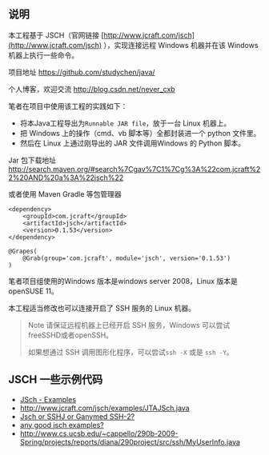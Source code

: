 ## 说明 ##

本工程基于 JSCH（官网链接 [http://www.jcraft.com/jsch](http://www.jcraft.com/jsch)  ），实现连接远程 Windows 机器并在该 Windows 机器上执行一些命令。

项目地址 https://github.com/studychen/java/

个人博客，欢迎交流 http://blog.csdn.net/never_cxb

笔者在项目中使用该工程的实践如下：
		
- 将本Java工程导出为`Runnable JAR file`，放于一台 Linux 机器上。
- 把 Windows 上的操作（cmd、vb 脚本等）全都封装进一个 python 文件里。
- 然后在 Linux 上通过刚导出的 JAR 文件调用Windows 的 Python 脚本。


Jar 包下载地址 http://search.maven.org/#search%7Cgav%7C1%7Cg%3A%22com.jcraft%22%20AND%20a%3A%22jsch%22

或者使用 Maven Gradle 等包管理器
```
<dependency>
	<groupId>com.jcraft</groupId>
	<artifactId>jsch</artifactId>
	<version>0.1.53</version>
</dependency>
```

```
@Grapes(
	@Grab(group='com.jcraft', module='jsch', version='0.1.53')
)
```

笔者项目组使用的Windows 版本是windows server 2008，Linux 版本是 openSUSE 11。

本工程适当修改也可以连接开启了 SSH 服务的 Linux 机器。

>Note
>请保证远程机器上已经开启 SSH 服务，Windows 可以尝试freeSSHD或者openSSH。
>
>如果想通过 SSH 调用图形化程序，可以尝试`ssh -X` 或是 `ssh -Y`。

## JSCH 一些示例代码 ##

- [JSch - Examples](http://www.jcraft.com/jsch/examples/)
- http://www.jcraft.com/jsch/examples/JTAJSch.java
- [Jsch or SSHJ or Ganymed SSH-2?](http://stackoverflow.com/questions/5097514/jsch-or-sshj-or-ganymed-ssh-2)
- [any good jsch examples?](http://stackoverflow.com/questions/2405885/any-good-jsch-examples)
- http://www.cs.ucsb.edu/~cappello/290b-2009-Spring/projects/reports/diana/290project/src/ssh/MyUserInfo.java

